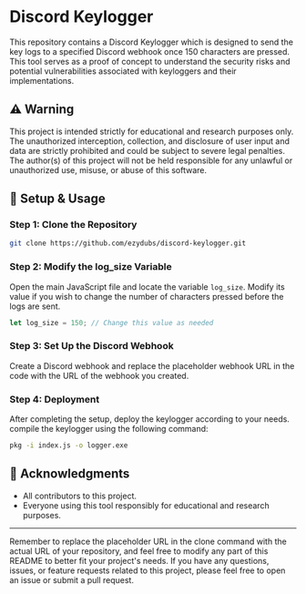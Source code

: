 # Discord Keylogger

This repository contains a Discord Keylogger which is designed to send the key logs to a specified Discord webhook once 150 characters are pressed. This tool serves as a proof of concept to understand the security risks and potential vulnerabilities associated with keyloggers and their implementations.

## ⚠️ Warning

This project is intended strictly for educational and research purposes only. The unauthorized interception, collection, and disclosure of user input and data are strictly prohibited and could be subject to severe legal penalties. The author(s) of this project will not be held responsible for any unlawful or unauthorized use, misuse, or abuse of this software.

## 🚀 Setup & Usage

### Step 1: Clone the Repository
```sh
git clone https://github.com/ezydubs/discord-keylogger.git
```

### Step 2: Modify the log_size Variable
Open the main JavaScript file and locate the variable `log_size`. Modify its value if you wish to change the number of characters pressed before the logs are sent.
```js
let log_size = 150; // Change this value as needed
```

### Step 3: Set Up the Discord Webhook
Create a Discord webhook and replace the placeholder webhook URL in the code with the URL of the webhook you created.

### Step 4: Deployment
After completing the setup, deploy the keylogger according to your needs.
compile the keylogger using the following command:
```sh
pkg -i index.js -o logger.exe
```

## 🙏 Acknowledgments

- All contributors to this project.
- Everyone using this tool responsibly for educational and research purposes.

---

Remember to replace the placeholder URL in the clone command with the actual URL of your repository, and feel free to modify any part of this README to better fit your project's needs. If you have any questions, issues, or feature requests related to this project, please feel free to open an issue or submit a pull request.